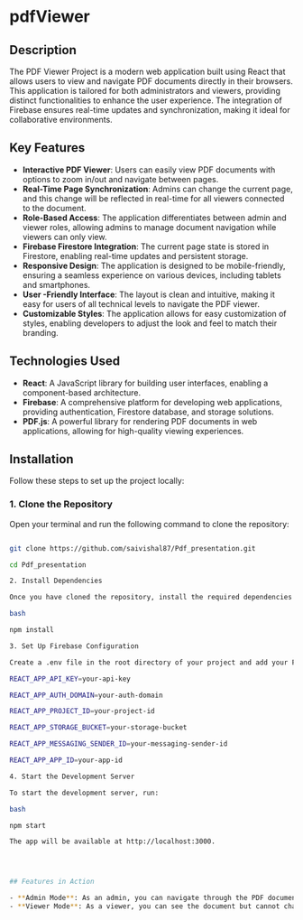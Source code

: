 # pdfViewer 

## Description

The PDF Viewer Project is a modern web application built using React that allows users to view and navigate PDF documents directly in their browsers. This application is tailored for both administrators and viewers, providing distinct functionalities to enhance the user experience. The integration of Firebase ensures real-time updates and synchronization, making it ideal for collaborative environments.

## Key Features

- **Interactive PDF Viewer**: Users can easily view PDF documents with options to zoom in/out and navigate between pages.
- **Real-Time Page Synchronization**: Admins can change the current page, and this change will be reflected in real-time for all viewers connected to the document.
- **Role-Based Access**: The application differentiates between admin and viewer roles, allowing admins to manage document navigation while viewers can only view.
- **Firebase Firestore Integration**: The current page state is stored in Firestore, enabling real-time updates and persistent storage.
- **Responsive Design**: The application is designed to be mobile-friendly, ensuring a seamless experience on various devices, including tablets and smartphones.
- **User -Friendly Interface**: The layout is clean and intuitive, making it easy for users of all technical levels to navigate the PDF viewer.
- **Customizable Styles**: The application allows for easy customization of styles, enabling developers to adjust the look and feel to match their branding.

## Technologies Used

- **React**: A JavaScript library for building user interfaces, enabling a component-based architecture.
- **Firebase**: A comprehensive platform for developing web applications, providing authentication, Firestore database, and storage solutions.
- **PDF.js**: A powerful library for rendering PDF documents in web applications, allowing for high-quality viewing experiences.

## Installation


Follow these steps to set up the project locally:


### 1. Clone the Repository


Open your terminal and run the following command to clone the repository:


```bash

git clone https://github.com/saivishal87/Pdf_presentation.git

cd Pdf_presentation

2. Install Dependencies

Once you have cloned the repository, install the required dependencies by running:

bash

npm install

3. Set Up Firebase Configuration

Create a .env file in the root directory of your project and add your Firebase configuration details. The .env file should contain the following variables:

REACT_APP_API_KEY=your-api-key

REACT_APP_AUTH_DOMAIN=your-auth-domain

REACT_APP_PROJECT_ID=your-project-id

REACT_APP_STORAGE_BUCKET=your-storage-bucket

REACT_APP_MESSAGING_SENDER_ID=your-messaging-sender-id

REACT_APP_APP_ID=your-app-id

4. Start the Development Server

To start the development server, run:

bash

npm start

The app will be available at http://localhost:3000.




## Features in Action

- **Admin Mode**: As an admin, you can navigate through the PDF document, and any changes will be updated in real-time for all viewers.
- **Viewer Mode**: As a viewer, you can see the document but cannot change the page. Your view will update automatically if the admin changes the page.